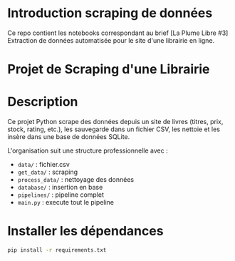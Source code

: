 Introduction scraping de données
================================

Ce repo contient les notebooks correspondant au brief [La Plume Libre #3] Extraction de données automatisée pour le site d'une librairie en ligne.

# Projet de Scraping d'une Librairie

# Description

Ce projet Python scrape des données depuis un site de livres (titres, prix, stock, rating, etc.), les sauvegarde dans un fichier CSV, les nettoie et les insère dans une base de données SQLite.

L'organisation suit une structure professionnelle avec :
- `data/` : fichier.csv
- `get_data/` : scraping
- `process_data/` : nettoyage des données
- `database/` : insertion en base
- `pipelines/` : pipeline complet
- `main.py` : execute tout le pipeline

# Installer les dépendances

```bash
pip install -r requirements.txt
